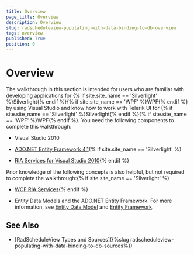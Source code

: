 ```yaml
---
title: Overview
page_title: Overview
description: Overview
slug: radscheduleview-populating-with-data-binding-to-db-overview
tags: overview
published: True
position: 0
---
```


# Overview

The walkthrough in this section is intended for users who are familiar with developing applications for {% if site.site_name == 'Silverlight' %}Silverlight{% endif %}{% if site.site_name == 'WPF' %}WPF{% endif %} by using Visual Studio and know how to work with Telerik UI for {% if site.site_name == 'Silverlight' %}Silverlight{% endif %}{% if site.site_name == 'WPF' %}WPF{% endif %}. You need the following components to complete this walkthrough:

* Visual Studio 2010

* [ADO.NET Entity Framework 4.1](http://www.microsoft.com/download/en/details.aspx?displaylang=en&id=26825){% if site.site_name == 'Silverlight' %}

* [RIA Services for Visual Studio 2010](http://www.microsoft.com/en-us/download/details.aspx?id=28357){% endif %}

Prior knowledge of the following concepts is also helpful, but not required to complete the walkthrough:{% if site.site_name == 'Silverlight' %}

* [WCF RIA Services](http://msdn.microsoft.com/en-us/library/ee707344%28v=VS.91%29.aspx){% endif %}

* Entity Data Models and the ADO.NET Entity Framework. For more information, see [Entity Data Model](http://msdn.microsoft.com/en-us/library/ee382825.aspx) and [Entity Framework](http://msdn.microsoft.com/en-us/library/aa697427%28VS.80%29.aspx).      		

## See Also

 * [RadScheduleView Types and Sources]({%slug radscheduleview-populating-with-data-binding-to-db-sources%})